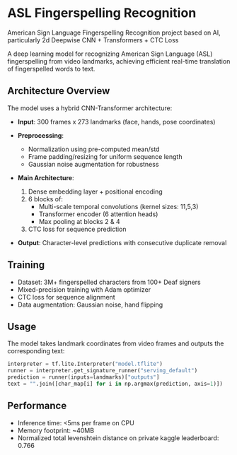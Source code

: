 # ASL Fingerspelling Recognition
American Sign Language Fingerspelling Recognition project based on AI, particularly 2d Deepwise CNN + Transformers + CTC Loss

A deep learning model for recognizing American Sign Language (ASL) fingerspelling from video landmarks, achieving efficient real-time translation of fingerspelled words to text.

## Architecture Overview

The model uses a hybrid CNN-Transformer architecture:

- **Input**: 300 frames x 273 landmarks (face, hands, pose coordinates)
- **Preprocessing**: 
  - Normalization using pre-computed mean/std
  - Frame padding/resizing for uniform sequence length
  - Gaussian noise augmentation for robustness

- **Main Architecture**:
  1. Dense embedding layer + positional encoding
  2. 6 blocks of:
     - Multi-scale temporal convolutions (kernel sizes: 11,5,3)
     - Transformer encoder (6 attention heads)
     - Max pooling at blocks 2 & 4
  3. CTC loss for sequence prediction

- **Output**: Character-level predictions with consecutive duplicate removal

## Training

- Dataset: 3M+ fingerspelled characters from 100+ Deaf signers
- Mixed-precision training with Adam optimizer
- CTC loss for sequence alignment
- Data augmentation: Gaussian noise, hand flipping

## Usage

The model takes landmark coordinates from video frames and outputs the corresponding text:

```python
interpreter = tf.lite.Interpreter("model.tflite")
runner = interpreter.get_signature_runner("serving_default")
prediction = runner(inputs=landmarks)["outputs"]
text = "".join([char_map[i] for i in np.argmax(prediction, axis=1)])
```

## Performance

- Inference time: <5ms per frame on CPU
- Memory footprint: ~40MB
- Normalized total levenshtein distance on private kaggle leaderboard: 0.766
